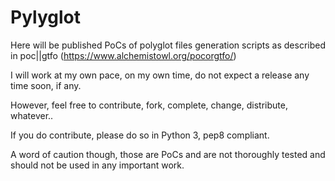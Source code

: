 # Pylyglot

Here will be published PoCs of polyglot files generation scripts as described in
poc||gtfo (https://www.alchemistowl.org/pocorgtfo/)

I will work at my own pace, on my own time, do not expect a release any time
soon, if any.

However, feel free to contribute, fork, complete, change, distribute, whatever..

If you do contribute, please do so in Python 3, pep8 compliant.

A word of caution though, those are PoCs and are not thoroughly tested and
should not be used in any important work.
